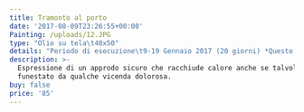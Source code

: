 ```yaml
---
title: Tramonto al porto
date: '2017-08-09T23:26:55+00:00'
Painting: /uploads/12.JPG
type: "Olio su tela\t40x50"
details: "Periodo di esecuzione\t9-19 Gennaio 2017 (20 giorni) *Questo quadro l’ho iniziato e terminato da sola."
description: >-
  Espressione di un approdo sicuro che racchiude calore anche se talvolta
  funestato da qualche vicenda dolorosa.
buy: false
price: '85'
---
```




